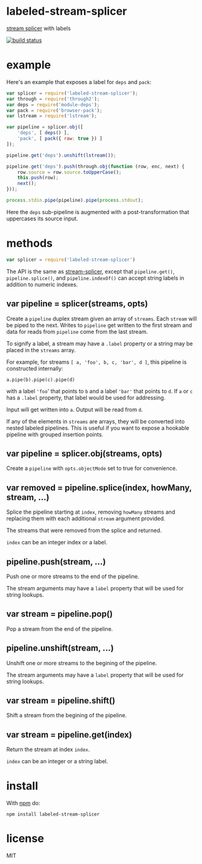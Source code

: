 # labeled-stream-splicer

[stream splicer](https://npmjs.org/package/stream-splicer) with labels

[![build status](https://secure.travis-ci.org/browserify/labeled-stream-splicer.png?branch=master)](http://travis-ci.org/browserify/labeled-stream-splicer)

# example

Here's an example that exposes a label for `deps` and `pack`:

``` js
var splicer = require('labeled-stream-splicer');
var through = require('through2');
var deps = require('module-deps');
var pack = require('browser-pack');
var lstream = require('lstream');

var pipeline = splicer.obj([
    'deps', [ deps() ],
    'pack', [ pack({ raw: true }) ]
]);

pipeline.get('deps').unshift(lstream());

pipeline.get('deps').push(through.obj(function (row, enc, next) {
    row.source = row.source.toUpperCase();
    this.push(row);
    next();
}));

process.stdin.pipe(pipeline).pipe(process.stdout);
```

Here the `deps` sub-pipeline is augmented with a post-transformation that uppercases its source input.

# methods

``` js
var splicer = require('labeled-stream-splicer')
```

The API is the same as
[stream-splicer](https://npmjs.org/package/stream-splicer), except that `pipeline.get()`, `pipeline.splice()`,
and `pipeline.indexOf()` can accept string labels in addition to numeric indexes.

## var pipeline = splicer(streams, opts)

Create a `pipeline` duplex stream given an array of `streams`. Each `stream`
will be piped to the next. Writes to `pipeline` get written to the first stream and data for reads from `pipeline` come
from the last stream.

To signify a label, a stream may have a `.label` property or a string may be placed in the `streams` array.

For example, for streams `[ a, 'foo', b, c, 'bar', d ]`, this pipeline is constructed internally:

```
a.pipe(b).pipe(c).pipe(d)
```

with a label `'foo`' that points to `b` and a label `'bar'` that points to `d`. If `a` or `c` has a `.label` property,
that label would be used for addressing.

Input will get written into `a`. Output will be read from `d`.

If any of the elements in `streams` are arrays, they will be converted into nested labeled pipelines. This is useful if
you want to expose a hookable pipeline with grouped insertion points.

## var pipeline = splicer.obj(streams, opts)

Create a `pipeline` with `opts.objectMode` set to true for convenience.

## var removed = pipeline.splice(index, howMany, stream, ...)

Splice the pipeline starting at `index`, removing `howMany` streams and replacing them with each additional `stream`
argument provided.

The streams that were removed from the splice and returned.

`index` can be an integer index or a label.

## pipeline.push(stream, ...)

Push one or more streams to the end of the pipeline.

The stream arguments may have a `label` property that will be used for string lookups.

## var stream = pipeline.pop()

Pop a stream from the end of the pipeline.

## pipeline.unshift(stream, ...)

Unshift one or more streams to the begining of the pipeline.

The stream arguments may have a `label` property that will be used for string lookups.

## var stream = pipeline.shift()

Shift a stream from the begining of the pipeline.

## var stream = pipeline.get(index)

Return the stream at index `index`.

`index` can be an integer or a string label.

# install

With [npm](https://npmjs.org) do:

```
npm install labeled-stream-splicer
```

# license

MIT
